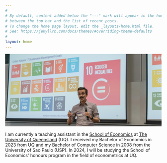 ```yaml
---
#
# By default, content added below the "---" mark will appear in the home page
# between the top bar and the list of recent posts.
# To change the home page layout, edit the _layouts/home.html file.
# See: https://jekyllrb.com/docs/themes/#overriding-theme-defaults
#
layout: home
---
```

<div align="center">
  <p><img src="/front photo.jpg"/></p>
</div>

I am currently a teaching assistant in the [School of Economics](https://economics.uq.edu.au/) at [The University of Queensland](https://www.uq.edu.au/) (UQ). I received my Bachelor of Economics in 2023 from UQ and my Bachelor of Computer Science in 2008 from the University of Sao Paulo (USP). In 2024, I will be studying the School of Economics' honours program in the field of econometrics at UQ.
